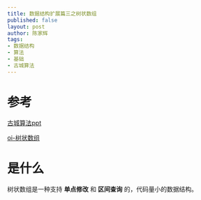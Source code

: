 ```yaml
---
title: 数据结构扩展篇三之树状数组
published: false
layout: post
author: 陈家辉
tags:
- 数据结构
- 算法
- 基础
- 古城算法
---
```


# 参考

[古城算法ppt](https://docs.google.com/presentation/d/1yyuu0w2jJq9hLiyxAP4GiNZgOSCBb_8Ay5-usuZDi0E/edit#slide=id.p)

[oi-树状数组](https://oi-wiki.org/ds/fenwick/)

# 是什么

树状数组是一种支持 **单点修改** 和 **区间查询** 的，代码量小的数据结构。

